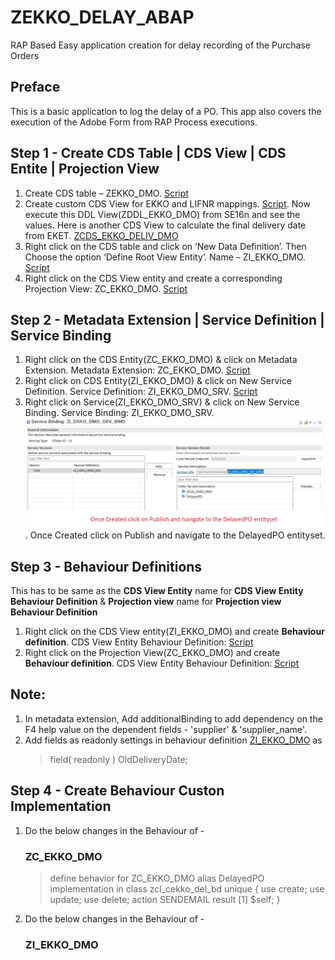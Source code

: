 # ZEKKO_DELAY_ABAP
RAP Based Easy application creation for delay recording of the Purchase Orders
## Preface
This is a basic application to log the delay of a PO. This app also covers the execution of the Adobe Form from RAP Process executions.

## Step 1 - Create CDS Table | CDS View | CDS Entite | Projection View
1.	Create CDS table – ZEKKO_DMO. [Script](https://github.com/sabarna17/ZEKKO_DELAY_ABAP/blob/main/zekko_dmo.abap)
2.	Create custom CDS View for EKKO and LIFNR mappings. [Script](https://github.com/sabarna17/ZEKKO_DELAY_ABAP/blob/main/ZCDS_EKKO_DMO.abap). Now execute this DDL View(ZDDL_EKKO_DMO) from SE16n and see the values. Here is another CDS View to calculate the final delivery date from EKET. [ZCDS_EKKO_DELIV_DMO](https://github.com/sabarna17/ZEKKO_DELAY_ABAP/blob/main/ZCDS_EKKO_DELIV_DMO.abap)
3.	Right click on the CDS table and click on ‘New Data Definition’. Then Choose the option ‘Define Root View Entity’. Name – ZI_EKKO_DMO. [Script](https://github.com/sabarna17/ZEKKO_DELAY_ABAP/blob/main/ZI_EKKO_DMO.abap)
4.	Right click on the CDS View entity and create a corresponding Projection View: ZC_EKKO_DMO. [Script](https://github.com/sabarna17/ZEKKO_DELAY_ABAP/blob/main/ZC_EKKO_DMO.abap)

## Step 2 - Metadata Extension | Service Definition | Service Binding

1. Right click on the CDS Entity(ZC_EKKO_DMO) & click on Metadata Extension. Metadata Extension: ZC_EKKO_DMO. [Script](https://github.com/sabarna17/ZEKKO_DELAY_ABAP/blob/main/ZC_EKKO_DMO_ME.abap)
2. Right click on CDS Entity(ZI_EKKO_DMO) & click on New Service Definition. Service Definition: ZI_EKKO_DMO_SRV. [Script](https://github.com/sabarna17/ZEKKO_DELAY_ABAP/blob/main/ZI_EKKO_DMO_SRV.abap)
3. Right click on Service(ZI_EKKO_DMO_SRV) & click on New Service Binding. Service Binding: ZI_EKKO_DMO_SRV. ![Image](https://github.com/sabarna17/ZEKKO_DELAY_ABAP/blob/main/ZI_EKKO_DMO_SRV_BIND.jpg). Once Created click on Publish and navigate to the DelayedPO entityset.

## Step 3 - Behaviour Definitions
This has to be same as the **CDS View Entity** name for **CDS View Entity Behaviour Definition** & **Projection view** name for **Projection view Behaviour Definition**
1. Right click on the CDS View entity(ZI_EKKO_DMO) and create **Behaviour definition**. CDS View Entity Behaviour Definition: [Script](https://github.com/sabarna17/ZEKKO_DELAY_ABAP/blob/main/ZI_EKKO_DMO_BD.abap)
2. Right click on the Projection View(ZC_EKKO_DMO) and create **Behaviour definition**. CDS View Entity Behaviour Definition: [Script](https://github.com/sabarna17/ZEKKO_DELAY_ABAP/blob/main/ZC_EKKO_DMO_BD.abap)

## Note:
1. In metadata extension, Add additionalBinding to add dependency on the F4 help value on the dependent fields - 'supplier' & 'supplier_name'.
2. Add fields as readonly settings in behaviour definition [ZI_EKKO_DMO](https://github.com/sabarna17/ZEKKO_DELAY_ABAP/edit/main/ZI_EKKO_DMO_BD.abap) as 
    > field( readonly ) OldDeliveryDate;

## Step 4 - Create Behaviour Custon Implementation
1. Do the below changes in the Behaviour of - 
   
   ### ZC_EKKO_DMO
   >define behavior for ZC_EKKO_DMO alias DelayedPO
   >implementation in class zcl_cekko_del_bd unique
   >{
   >   use create;
   >   use update;
   >   use delete;
   >   action SENDEMAIL result [1] $self;
   >}

2. Do the below changes in the Behaviour of - 
   ### ZI_EKKO_DMO
